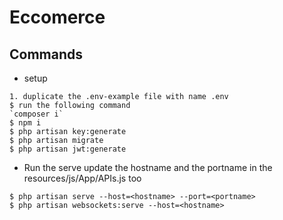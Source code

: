 # Eccomerce

## Commands
* setup
```
1. duplicate the .env-example file with name .env
$ run the following command
`composer i`
$ npm i
$ php artisan key:generate
$ php artisan migrate
$ php artisan jwt:generate
```
* Run the serve
update the hostname and the portname in the resources/js/App/APIs.js too
```
$ php artisan serve --host=<hostname> --port=<portname>
$ php artisan websockets:serve --host=<hostname>
```

